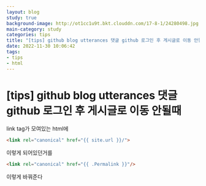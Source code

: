```yaml
---
layout: blog
study: true
background-image: http://ot1cc1u9t.bkt.clouddn.com/17-8-1/24280498.jpg
main-category: study
categories: tips
title: "[tips] github blog utterances 댓글 github 로그인 후 게시글로 이동 안될때"
date: 2022-11-30 10:06:42
tags:
- tips
- html
---
```


# [tips] github blog utterances 댓글 github 로그인 후 게시글로 이동 안될때

link tag가 모여있는 html에

```html
<link rel="canonical" href="{{ site.url }}/">
```
이렇게 되어있던거를

```html
<link rel="canonical" href="{{ .Permalink }}"/>
```
이렇게 바꿔준다